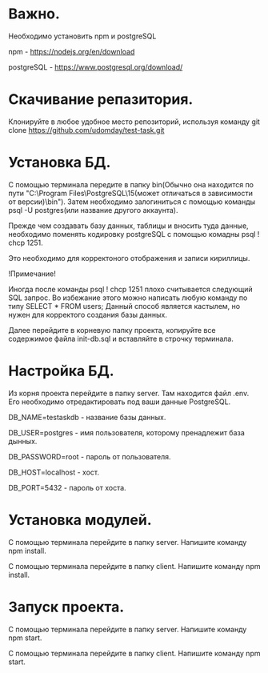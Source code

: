 # Важно.
Необходимо установить npm и postgreSQL


npm - https://nodejs.org/en/download

postgreSQL - https://www.postgresql.org/download/

# Скачивание репазитория.
Клонируйте в любое удобное место репозиторий, используя команду git clone https://github.com/udomday/test-task.git

# Установка БД.
С помощью терминала передите в папку bin(Обычно она находится по пути "C:\Program Files\PostgreSQL\15(может отличаться в зависимости от версии)\bin").
Затем необходимо залогиниться с помощью команды psql -U postgres(или название другого аккаунта).

Прежде чем создавать базу данных, таблицы и вносить туда данные, необходимо поменять кодировку postgreSQL с помощью комадны psql \! chcp 1251. 

Это необходимо для корректоного отображения и записи кириллицы.

!Примечание!

Иногда после команды psql \! chcp 1251 плохо считывается следующий SQL запрос. Во избежание этого можно написать любую команду по типу SELECT * FROM users;
Данный способ является кастылем, но нужен для корректого создания базы данных.

Далее перейдите в корневую папку проекта, копируйте все содержимое файла init-db.sql и вставляйте в строчку терминала.

# Настройка БД.
Из корня проекта перейдите в папку server. Там находится файл .env. Его необходимо отредактировать под ваши данные PostgreSQL.


DB_NAME=testaskdb - название базы данных.

DB_USER=postgres - имя пользователя, которому пренадлежит база дынных.

DB_PASSWORD=root - пароль от пользователя.

DB_HOST=localhost - хост.

DB_PORT=5432 - пароль от хоста.

# Установка модулей.
С помощью терминала перейдите в папку server. Напишите команду npm install.

С помощью терминала перейдите в папку client. Напишите команду npm install.


# Запуск проекта.
С помощью терминала перейдите в папку server. Напишите команду npm start.

С помощью терминала перейдите в папку client. Напишите команду npm start.

